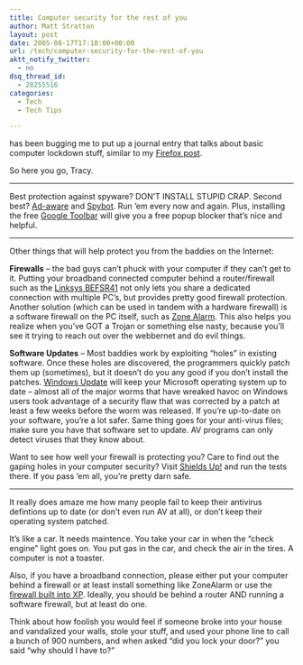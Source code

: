 ```yaml
---
title: Computer security for the rest of you
author: Matt Stratton
layout: post
date: 2005-08-17T17:18:00+00:00
url: /tech/computer-security-for-the-rest-of-you
aktt_notify_twitter:
  - no
dsq_thread_id:
  - 28255516
categories:
  - Tech
  - Tech Tips

---
```

[][1] has been bugging me to put up a journal entry that talks about basic computer lockdown stuff, similar to my [Firefox post][2].

So here you go, Tracy.

* * *

 <span class="postbody">Best protection against spyware? DON&#8217;T INSTALL STUPID CRAP. Second best? <span style="text-decoration: underline;"><a href="http://www.lavasoftusa.com/software/adaware/">Ad-aware</a></span> and <span style="text-decoration: underline;"><a href="http://www.download.com/Spybot-Search-Destroy/3000-8022-10289035.html?tag=lst-0-1">Spybot</a></span>. Run &#8217;em every now and again. Plus, installing the free <a class="postlink" href="http://toolbar.google.com/" target="_blank">Google Toolbar</a> will give you a free popup blocker that&#8217;s nice and helpful.</p> 

<hr />
Other things that will help protect you from the baddies on the Internet:</p> 

<p>
  <span style="font-weight:bold;">Firewalls</span> &#8211; the bad guys can&#8217;t phuck with your computer if they can&#8217;t get to it. Putting your broadband connected computer behind a router/firewall such as the <a class="postlink" href="http://www.amazon.com/exec/obidos/tg/detail/-/B00004SB92" target="_blank">Linksys BEFSR41</a> not only lets you share a dedicated connection with multiple PC&#8217;s, but provides pretty good firewall protection. Another solution (which can be used in tandem with a hardware firewall) is a software firewall on the PC itself, such as <a class="postlink" href="http://www.zonelabs.com/store/content/catalog/products/sku_list_za.jsp?lid=pdb_za1" target="_blank">Zone Alarm</a>. This also helps you realize when you&#8217;ve GOT a Trojan or something else nasty, because you&#8217;ll see it trying to reach out over the webbernet and do evil things.
</p>

<p>
  <span style="font-weight:bold;">Software Updates</span> &#8211; Most baddies work by exploiting &#8220;holes&#8221; in existing software. Once these holes are discovered, the programmers quickly patch them up (sometimes), but it doesn&#8217;t do you any good if you don&#8217;t install the patches. <a class="postlink" href="http://windowsupdate.microsoft.com/" target="_blank">Windows Update</a> will keep your Microsoft operating system up to date &#8211; almost all of the major worms that have wreaked havoc on Windows users took advantage of a security flaw that was corrected by a patch at least a few weeks before the worm was released. If you&#8217;re up-to-date on your software, you&#8217;re a lot safer. Same thing goes for your anti-virus files; make sure you have that software set to update. AV programs can only detect viruses that they know about.
</p>

<p>
  Want to see how well your firewall is protecting you? Care to find out the gaping holes in your computer security? Visit <a class="postlink" href="https://grc.com/x/ne.dll?bh0bkyd2" target="_blank">Shields Up!</a> and run the tests there. If you pass &#8217;em all, you&#8217;re pretty darn safe.
</p>

<p>
  </span>
</p>

<hr />

<span class="postbody">It really does amaze me how many people fail to keep their antivirus defintions up to date (or don&#8217;t even run AV at all), or don&#8217;t keep their operating system patched.</span></p> 

<p>
  It&#8217;s like a car. It needs maintence. You take your car in when the &#8220;check engine&#8221; light goes on. You put gas in the car, and check the air in the tires. A computer is not a toaster.
</p>

<p>
  Also, if you have a broadband connection, please either put your computer behind a firewall or at least install something like ZoneAlarm or use the <a class="postlink" href="http://www.microsoft.com/WindowsXP/home/using/howto/homenet/icf.asp" target="_blank">firewall built into XP</a>. Ideally, you should be behind a router AND running a software firewall, but at least do one.
</p>

<p>
  Think about how foolish you would feel if someone broke into your house and vandalized your walls, stole your stuff, and used your phone line to call a bunch of 900 numbers, and when asked &#8220;did you lock your door?&#8221; you said &#8220;why should I have to?&#8221;
</p>

 [1]: http://tavist.livejournal.com
 [2]: /2004/11/28/helpful-firefox-install-action/